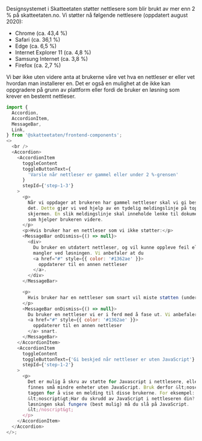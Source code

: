 Designsystemet i Skatteetaten støtter nettlesere som blir brukt av mer enn 2 % på skatteetaten.no. Vi støtter nå følgende nettlesere (oppdatert august 2020):

- Chrome (ca. 43,4 %)
- Safari (ca. 36,1 %)
- Edge (ca. 6,5 %)
- Internet Explorer 11 (ca. 4,8 %)
- Samsung Internet (ca. 3,8 %)
- Firefox (ca. 2,7 %)

Vi bør ikke uten videre anta at brukerne våre vet hva en nettleser er eller vet hvordan man installerer en. Det er også en mulighet at de ikke kan oppgradere på grunn av plattform eller fordi de bruker en løsning som krever en bestemt nettleser.

```js noeditor
import {
  Accordion,
  AccordionItem,
  MessageBar,
  Link,
} from '@skatteetaten/frontend-components';
<>
  <br />
  <Accordion>
    <AccordionItem
      toggleContent
      toggleButtonText={
        'Varsle når nettleser er gammel eller under 2 %-grensen'
      }
      stepId={'step-1-3'}
    >
      <p>
        Når vi oppdager at brukeren har gammel nettleser skal vi gi beskjed om
        det. Dette gjør vi ved hjelp av en tydelig meldingslinje på toppen av
        skjermen. En slik meldingslinje skal inneholde lenke til dokumentasjon
        som hjelper brukeren videre.
      </p>
      <p>Hvis bruker har en nettleser som vi ikke støtter:</p>
      <MessageBar onDismiss={() => null}>
        <div>
          Du bruker en utdatert nettleser, og vil kunne oppleve feil eller
          mangler ved løsningen. Vi anbefaler at du
          <a href="#" style={{ color: '#1362ae' }}>
            oppdaterer til en annen nettleser
          </a>.
        </div>
      </MessageBar>

      <p>
        Hvis bruker har en nettleser som snart vil miste støtten (under 3 %):
      </p>
      <MessageBar onDismiss={() => null}>
        Du bruker en nettleser vi er i ferd med å fase ut. Vi anbefaler at du
        <a href="#" style={{ color: '#1362ae' }}>
          oppdaterer til en annen nettleser
        </a> snart.
      </MessageBar>
    </AccordionItem>
    <AccordionItem
      toggleContent
      toggleButtonText={'Gi beskjed når nettleser er uten JavaScript'}
      stepId={'step-1-2'}
    >
      <p>
        Det er mulig å skru av støtte for Javascript i nettlesere, eller det kan
        finnes små mindre enheter uten JavaScript. Bruk derfor &lt;noscript&gt;
        taggen for å vise en melding til disse brukerne. For eksempel:
        &lt;noscript&gt;Har du skrudd av JavaScript i nettleseren din? For at
        løsningen skal fungere (best mulig) må du slå på JavaScript.
        &lt;/noscript&gt;
      </p>
    </AccordionItem>
  </Accordion>
</>;
```
